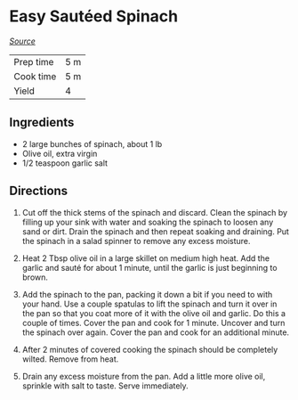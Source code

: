 # Easy Sautéed Spinach
*[Source](https://platedcravings.com/easy-crockpot-italian-meatballs)*

| | |
|-|-|
| Prep time | 5 m
| Cook time | 5 m
| Yield | 4

## Ingredients

- 2 large bunches of spinach, about 1 lb
- Olive oil, extra virgin
- 1/2 teaspoon garlic salt

## Directions

1. Cut off the thick stems of the spinach and discard. Clean the spinach by filling up your sink with water and soaking the spinach to loosen any sand or dirt. Drain the spinach and then repeat soaking and draining. Put the spinach in a salad spinner to remove any excess moisture.

2. Heat 2 Tbsp olive oil in a large skillet on medium high heat. Add the garlic and sauté for about 1 minute, until the garlic is just beginning to brown.

3. Add the spinach to the pan, packing it down a bit if you need to with your hand. Use a couple spatulas to lift the spinach and turn it over in the pan so that you coat more of it with the olive oil and garlic. Do this a couple of times. Cover the pan and cook for 1 minute. Uncover and turn the spinach over again. Cover the pan and cook for an additional minute.

4. After 2 minutes of covered cooking the spinach should be completely wilted. Remove from heat.

5. Drain any excess moisture from the pan. Add a little more olive oil, sprinkle with salt to taste. Serve immediately.

